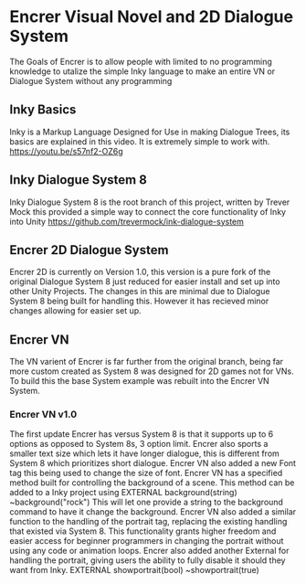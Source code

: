 # Encrer Visual Novel and 2D Dialogue System
The Goals of Encrer is to allow people with limited to no programming knowledge to utalize the simple Inky language to make an entire VN or Dialogue System without any programming

## Inky Basics
Inky is a Markup Language Designed for Use in making Dialogue Trees, its basics are explained in this video. It is extremely simple to work with.
https://youtu.be/s57nf2-OZ6g 

## Inky Dialogue System 8
Inky Dialogue System 8 is the root branch of this project, written by Trever Mock this provided a simple way to connect the core functionality of Inky into Unity
https://github.com/trevermock/ink-dialogue-system 

## Encrer 2D Dialogue System
Encrer 2D is currently on Version 1.0, this version is a pure fork of the original Dialogue System 8 just reduced for easier install and set up into other Unity Projects. 
The changes in this are minimal due to Dialogue System 8 being built for handling this. However it has recieved minor changes allowing for easier set up.

## Encrer VN
The VN varient of Encrer is far further from the original branch, being far more custom created as System 8 was designed for 2D games not for VNs. To build this the base System example was rebuilt into the Encrer VN System.

### Encrer VN v1.0
The first update Encrer has versus System 8 is that it supports up to 6 options as opposed to System 8s, 3 option limit. Encrer also sports a smaller text size which lets it have longer dialogue, this is different from System 8 which prioritizes short dialogue.
Encrer VN also added a new Font tag this being used to change the size of font. 
Encrer VN has a specified method built for controlling the background of a scene. This method can be added to a Inky project using 
    EXTERNAL background(string)
    ~background("rock")
This will let one provide a string to the background command to have it change the background.
Encrer VN also added a similar function to the handling of the portrait tag, replacing the existing handling that existed via System 8. This functionality grants higher freedom and easier access for beginner programmers in changing the portrait without using any code or animation loops.
Encrer also added another External for handling the portrait, giving users the ability to fully disable it should they want from Inky.
    EXTERNAL showportrait(bool)
    ~showportrait(true)
